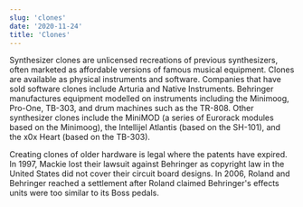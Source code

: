 ```yaml
---
slug: 'clones'
date: '2020-11-24'
title: 'Clones'
---
```


Synthesizer clones are unlicensed recreations of previous synthesizers, often
marketed as affordable versions of famous musical equipment. Clones are
available as physical instruments and software. Companies that have sold
software clones include Arturia and Native Instruments. Behringer manufactures
equipment modelled on instruments including the Minimoog, Pro-One, TB-303, and
drum machines such as the TR-808. Other synthesizer clones include the MiniMOD
(a series of Eurorack modules based on the Minimoog), the Intellijel Atlantis
(based on the SH-101), and the x0x Heart (based on the TB-303).

Creating clones of older hardware is legal where the patents have expired. In
1997, Mackie lost their lawsuit against Behringer as copyright law in the United
States did not cover their circuit board designs. In 2006, Roland and Behringer
reached a settlement after Roland claimed Behringer's effects units were too
similar to its Boss pedals.
